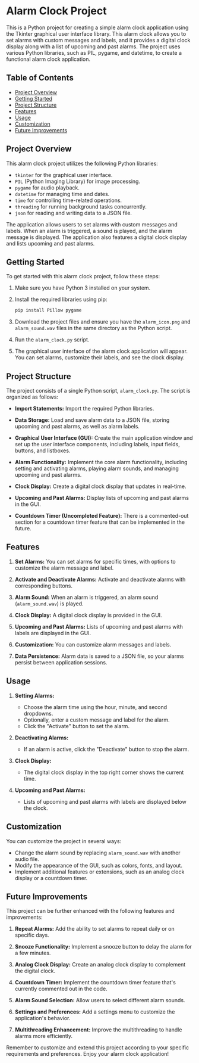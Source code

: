 # Alarm Clock Project

This is a Python project for creating a simple alarm clock application using the Tkinter graphical user interface library. This alarm clock allows you to set alarms with custom messages and labels, and it provides a digital clock display along with a list of upcoming and past alarms. The project uses various Python libraries, such as PIL, pygame, and datetime, to create a functional alarm clock application.

## Table of Contents

- [Project Overview](#project-overview)
- [Getting Started](#getting-started)
- [Project Structure](#project-structure)
- [Features](#features)
- [Usage](#usage)
- [Customization](#customization)
- [Future Improvements](#future-improvements)

## Project Overview

This alarm clock project utilizes the following Python libraries:

- `tkinter` for the graphical user interface.
- `PIL` (Python Imaging Library) for image processing.
- `pygame` for audio playback.
- `datetime` for managing time and dates.
- `time` for controlling time-related operations.
- `threading` for running background tasks concurrently.
- `json` for reading and writing data to a JSON file.

The application allows users to set alarms with custom messages and labels. When an alarm is triggered, a sound is played, and the alarm message is displayed. The application also features a digital clock display and lists upcoming and past alarms.

## Getting Started

To get started with this alarm clock project, follow these steps:

1. Make sure you have Python 3 installed on your system.

2. Install the required libraries using pip:

   ```bash
   pip install Pillow pygame
   ```

3. Download the project files and ensure you have the `alarm_icon.png` and `alarm_sound.wav` files in the same directory as the Python script.

4. Run the `alarm_clock.py` script.

5. The graphical user interface of the alarm clock application will appear. You can set alarms, customize their labels, and see the clock display.

## Project Structure

The project consists of a single Python script, `alarm_clock.py`. The script is organized as follows:

- **Import Statements:** Import the required Python libraries.

- **Data Storage:** Load and save alarm data to a JSON file, storing upcoming and past alarms, as well as alarm labels.

- **Graphical User Interface (GUI):** Create the main application window and set up the user interface components, including labels, input fields, buttons, and listboxes.

- **Alarm Functionality:** Implement the core alarm functionality, including setting and activating alarms, playing alarm sounds, and managing upcoming and past alarms.

- **Clock Display:** Create a digital clock display that updates in real-time.

- **Upcoming and Past Alarms:** Display lists of upcoming and past alarms in the GUI.

- **Countdown Timer (Uncompleted Feature):** There is a commented-out section for a countdown timer feature that can be implemented in the future.

## Features

1. **Set Alarms:** You can set alarms for specific times, with options to customize the alarm message and label.

2. **Activate and Deactivate Alarms:** Activate and deactivate alarms with corresponding buttons.

3. **Alarm Sound:** When an alarm is triggered, an alarm sound (`alarm_sound.wav`) is played.

4. **Clock Display:** A digital clock display is provided in the GUI.

5. **Upcoming and Past Alarms:** Lists of upcoming and past alarms with labels are displayed in the GUI.

6. **Customization:** You can customize alarm messages and labels.

7. **Data Persistence:** Alarm data is saved to a JSON file, so your alarms persist between application sessions.

## Usage

1. **Setting Alarms:**

   - Choose the alarm time using the hour, minute, and second dropdowns.
   - Optionally, enter a custom message and label for the alarm.
   - Click the "Activate" button to set the alarm.

2. **Deactivating Alarms:**

   - If an alarm is active, click the "Deactivate" button to stop the alarm.

3. **Clock Display:**

   - The digital clock display in the top right corner shows the current time.

4. **Upcoming and Past Alarms:**
   - Lists of upcoming and past alarms with labels are displayed below the clock.

## Customization

You can customize the project in several ways:

- Change the alarm sound by replacing `alarm_sound.wav` with another audio file.
- Modify the appearance of the GUI, such as colors, fonts, and layout.
- Implement additional features or extensions, such as an analog clock display or a countdown timer.

## Future Improvements

This project can be further enhanced with the following features and improvements:

1. **Repeat Alarms:** Add the ability to set alarms to repeat daily or on specific days.

2. **Snooze Functionality:** Implement a snooze button to delay the alarm for a few minutes.

3. **Analog Clock Display:** Create an analog clock display to complement the digital clock.

4. **Countdown Timer:** Implement the countdown timer feature that's currently commented out in the code.

5. **Alarm Sound Selection:** Allow users to select different alarm sounds.

6. **Settings and Preferences:** Add a settings menu to customize the application's behavior.

7. **Multithreading Enhancement:** Improve the multithreading to handle alarms more efficiently.

Remember to customize and extend this project according to your specific requirements and preferences. Enjoy your alarm clock application!
